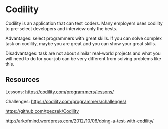 Codility
===========

Codility is an application that can test coders. Many employers uses codility to pre-select developers and interview only the bests.

Advantages: select programmers with great skills. If you can solve complex task on codility, maybe you are great and you can show your great skills.

Disadvantages: task are not about similar real-world projects and what you will need to do for your job can be very different from solving problems like this.


Resources
------------

Lessons: https://codility.com/programmers/lessons/

Challenges: https://codility.com/programmers/challenges/

https://github.com/tpeczek/Codility

http://arkofmind.wordpress.com/2012/10/06/doing-a-test-with-codility/
